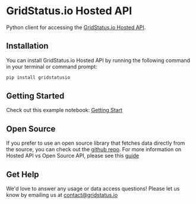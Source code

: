 # GridStatus.io Hosted API

Python client for accessing the [GridStatus.io Hosted API](https://www.gridstatus.io/api).

## Installation

You can install GridStatus.io Hosted API by running the following command in your terminal or command prompt:

```bash
pip install gridstatusio
```

## Getting Started

Check out this example notebook: [Getting Start](/Examples/Getting%20Started.ipynb)

## Open Source

If you prefer to use an open source library that fetches data directly from the source, you can check out the [github repo](https://github.com/kmax12/gridstatus). For more information on Hosted API vs Open Source API, please see this [guide](https://api.gridstatus.io/docs#section/Getting-Started/Open-Source)

## Get Help

We'd love to answer any usage or data access questions! Please let us know by emailing us at contact@gridstatus.io
